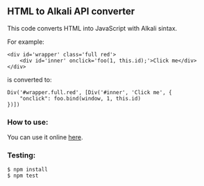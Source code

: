 
## HTML to Alkali API converter

This code converts HTML into JavaScript with Alkali sintax.

For example:

	<div id='wrapper' class='full red'>
	    <div id='inner' onclick='foo(1, this.id);'>Click me</div>
	</div>

is converted to:

	Div('#wrapper.full.red', [Div('#inner', 'Click me', {
	    "onclick": foo.bind(window, 1, this.id)
	})])

### How to use:

You can use it online [here](https://rawgit.com/SergioCrisostomo/html-to-alkali/master/index.html).

### Testing:

	$ npm install
	$ npm test
